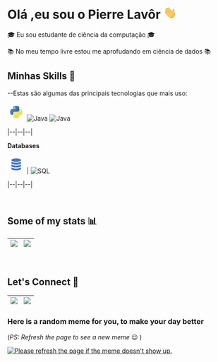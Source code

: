 
<h1>Olá ,eu sou o Pierre Lavôr <img  src="https://raw.githubusercontent.com/ABSphreak/ABSphreak/master/gifs/Hi.gif" width="30px"></h1>

🎓 Eu sou estudante de ciência da computação 🎓


📚 No meu tempo livre estou me aprofudando em ciência de dados 📚

## Minhas Skills :muscle:


--Estas são algumas das principais tecnologias que mais uso: 

<img title="Python" alt="Python" width="40px" src="https://raw.githubusercontent.com/github/explore/master/topics/python/python.png"/>    <img title="Java" alt="Java" width="70px" src="https://img.shields.io/badge/Java-ED8B00?style=for-the-badge&logo=java&logoColor=white" />     <img title="C++" alt="Java" width="65px" src="https://img.shields.io/badge/C%2B%2B-00599C?style=for-the-badge&logo=c%2B%2B&logoColor=white" />

|--|--|--|


**Databases**

<img title="SQL" alt="SQL" width="40px" src="https://raw.githubusercontent.com/github/explore/master/topics/sql/sql.png">  |    <img title="PostgreSQL" alt="SQL" width="150px" src="https://img.shields.io/badge/PostgreSQL-316192?style=for-the-badge&logo=postgresql&logoColor=white">


|--|--|--|


<br>

## Some of my stats :bar_chart:

<img src="https://github-readme-stats.vercel.app/api?username=techytushar&show_icons=true&theme=radical&include_all_commits=true">|<a href="https://stackoverflow.com/users/story/5679285"><img src="https://github-readme-stackoverflow.vercel.app/?userID=5679285&theme=dark" height="250"></a>
|--|--|

<br>

## Let's Connect :handshake:

<a href="https://www.linkedin.com/in/tusharmit/"><img src="https://cdn2.iconfinder.com/data/icons/social-media-2285/512/1_Linkedin_unofficial_colored_svg-128.png" width="40"></a>|<a href="https://www.kaggle.com/techytushar/"><img src="https://www.vectorlogo.zone/logos/kaggle/kaggle-icon.svg" width="40"></a>
|--|--|

### Here is a random meme for you, to make your day better
(*PS: Refresh the page to see a new meme* :wink: )

<a href="https://github.com/techytushar/random-memer"><img src='https://random-memer.herokuapp.com/' title="Meme" alt="Please refresh the page if the meme doesn't show up." height="400"></a>
